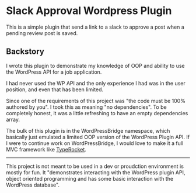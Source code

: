 # Slack Approval Wordpress Plugin

This is a simple plugin that send a link to a slack to approve a post when a pending review post is saved.


## Backstory
I wrote this plugin to demonstrate my knowledge of OOP and ability to use the WordPress API for a job application.

I had never used the WP API and the only experience I had was in the user position, and even that has been limited.

Since one of the requirements of this project was "the code must be 100% authored by you". I took this as meaning
"no dependencies". To be completely honest, it was a little refreshing to have an empty dependencies array.

The bulk of this plugin is in the WordPressBridge namespace, which basically just emulated a limited OOP version of the WordPress Plugin API. If I were to continue work on WordPressBridge, I would love to make it a full MVC framework like [TypeRocket](https://typerocket.com/wordpress-mvc/). 















---
This project is not meant to be used in a dev or proudction environment is mostly for fun. It "demonstrates interacting with the WordPress plugin API, object oriented programming and has some basic interaction with the WordPress database".